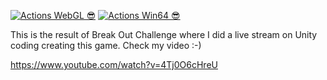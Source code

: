 [![Actions WebGL 😎](https://github.com/firegate666/breakout-challenge-unity3d/actions/workflows/main-webgl.yml/badge.svg)](https://github.com/firegate666/breakout-challenge-unity3d/actions/workflows/main-webgl.yml)
[![Actions Win64 😎](https://github.com/firegate666/breakout-challenge-unity3d/actions/workflows/main.yml/badge.svg)](https://github.com/firegate666/breakout-challenge-unity3d/actions/workflows/main.yml)

This is the result of Break Out Challenge where I did a live stream on Unity coding creating this game.
Check my video :-)

https://www.youtube.com/watch?v=4Tj0O6cHreU
